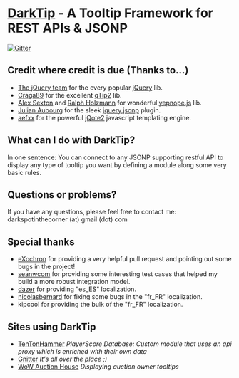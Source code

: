 # [DarkTip](https://github.com/darkspotinthecorner/DarkTip) - A Tooltip Framework for REST APIs & JSONP

[![Gitter](https://badges.gitter.im/Join%20Chat.svg)](https://gitter.im/darkspotinthecorner/DarkTip?utm_source=badge&utm_medium=badge&utm_campaign=pr-badge&utm_content=badge)



Credit where credit is due (Thanks to...)
-----------------------------------------
* [The jQuery team](https://github.com/jquery) for the every popular [jQuery](https://github.com/jquery/jquery) lib.
* [Craga89](https://github.com/Craga89) for the excellent [qTip2](https://github.com/Craga89/qTip2) lib.
* [Alex Sexton](https://github.com/SlexAxton) and [Ralph Holzmann](https://github.com/ralphholzmann) for wonderful [yepnope.js](https://github.com/SlexAxton/yepnope.js) lib.
* [Julian Aubourg](http://code.google.com/u/aubourg.julian/) for the sleek [jquery.jsonp](http://code.google.com/p/jquery-jsonp/) plugin.
* [aefxx](https://github.com/aefxx) for the powerful [jQote2](https://github.com/aefxx/jQote2) javascript templating engine.



What can I do with DarkTip?
---------------------------

In one sentence: You can connect to any JSONP supporting restful API to display any type of tooltip you want by defining a module along some very basic rules.



Questions or problems?
----------------------
If you have any questions, please feel free to contact me:
darkspotinthecorner (at) gmail (dot) com



Special thanks
--------------
* [eXochron](https://github.com/exochron) for providing a very helpful pull request and pointing out some bugs in the project!
* [seanwcom](https://github.com/seanwcom) for providing some interesting test cases that helped my build a more robust integration model.
* [dazer](https://github.com/dazer) for providing "es_ES" localization.
* [nicolasbernard](https://github.com/nicolasbernard) for fixing some bugs in the "fr_FR" localization.
* kipcool for providing the bulk of the "fr_FR" localization.



Sites using DarkTip
-------------------
* [TenTonHammer](http://www.tentonhammer.com/playerscore/scoreboards) _PlayerScore Database: Custom module that uses an api proxy which is enriched with their own data_
* [Gnitter](http://www.gnitter.de) _It's all over the place ;)_
* [WoW Auction House](http://www.wowah.org/realm/azshara) _Displaying auction owner tooltips_
